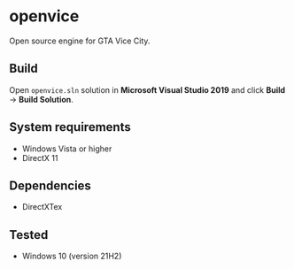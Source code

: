 # openvice
Open source engine for GTA Vice City.

## Build 
Open `openvice.sln` solution in **Microsoft Visual Studio 2019** and click **Build** -> **Build Solution**.

## System requirements
* Windows Vista or higher
* DirectX 11

## Dependencies
* DirectXTex

## Tested
* Windows 10 (version 21H2)